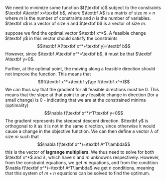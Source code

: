 We need to minimize some function $f(\textbf x)$ subject to the constraints $\textbf A\textbf x=\textbf b$, where $\textbf A$ is a matrix of size $m\times n$ where $m$ is the number of constraints and $n$ is the number of variables. $\textbf x$ is a vector of size $n$ and $\textbf b$ is a vector of size $m$. 

suppose we find the optimal vector $\textbf x^*$. A feasible change $\textbf y$ in this vector should satisfy the constraints$$\textbf A(\textbf x^*+\textbf y)=\textbf b$$However, since $\textbf A\textbf x^*=\textbf b$, it must be that $\textbf A\textbf y=0$. 

Further, at the optimal point, the moving along a feasible direction should not improve the function. This means that $$f(\textbf x^*+\textbf y)\ge f(\textbf x^*)$$We can thus say that the gradient for all feasible directions must be 0. This means that the slope at that point to any feasible change in direction (for a small change) is 0 - indicating that we are at the constrained minima (optimality)$$\nabla f(\textbf x^*)^T\textbf y=0$$The gradient represents the steepest descent direction. $\textbf y$ is orthogonal to it as it is not in the same direction, since otherwise it would cause a change in the objective function. We can then define a vector $\lambda$ of size $m$ such that $$\nabla f(\textbf x^*)=\textbf A^T\lambda$$this is the vector of **lagrange multipliers**. We thus need to solve for both $\textbf x^*$ and $\lambda$, which have $n$ and $m$ unknowns respectively. However, from the constraint equations, we get $m$ equations, and from the condition $\nabla f(\textbf x^*)=\textbf A^T\lambda$ we get $n$ conditions, meaning that this system of $m+n$ equations can be solved to find the optimum. 